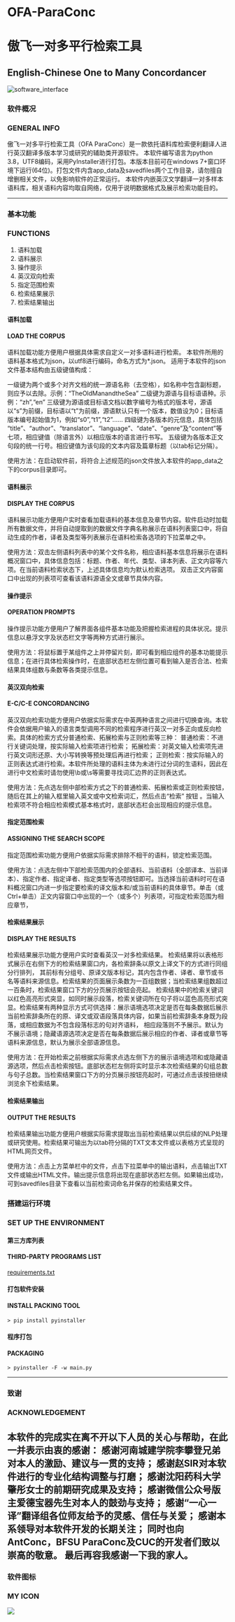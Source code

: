 # OFA-ParaConc

# 傲飞一对多平行检索工具
## English-Chinese One to Many Concordancer
![software_interface](https://github.com/tonyprc/OFA-ParaConc/blob/main/img_storage/software_cover.jpg)

### 软件概况
### GENERAL INFO

傲飞一对多平行检索工具（OFA ParaConc）是一款依托语料库检索便利翻译人进行英汉翻译多版本学习或研究的辅助类开源软件。
本软件编写语言为python 3.8，UTF8编码，采用PyInstaller进行打包。本版本目前可在windows 7+窗口环境下运行(64位)。打包文件内含app_data及savedfiles两个工作目录，请勿擅自增删相关文件，以免影响软件的正常运行。
本软件内嵌英汉文学翻译一对多样本语料库，相关语料内容均取自网络，仅用于说明数据格式及展示检索功能目的。

---

### 基本功能
### FUNCTIONS

1. 语料加载
2. 语料展示
3. 操作提示
4. 英汉双向检索
5. 指定范围检索
6. 检索结果展示
7. 检索结果输出

#### 语料加载
#### LOAD THE CORPUS

语料加载功能方便用户根据具体需求自定义一对多语料进行检索。
本软件所用的语料基本格式为json，以utf8进行编码，命名方式为*.json。
适用于本软件的json文件基本结构由五级键值构成：

一级键为两个或多个对齐文档的统一源语名称（去空格），如名称中包含副标题，则应予以去除。示例：“TheOldManandtheSea”
二级键为源语与目标语语种。示例：“zh”,“en”
三级键为源语或目标语文档以数字编号为格式的版本号，源语以“s”为前缀，目标语以“t”为前缀，源语默认只有一个版本，数值设为0；目标语版本编号起始值为1，例如“s0”,“t1”,“t2”…… 
四级键为各版本的元信息，具体包括 “title”、“author”、“translator”、“language”、“date”、“genre”及“content”等七项，相应键值（除语言外）以相应版本的语言进行书写。
五级键为各版本正文句段的统一行号。相应键值为该句段的文本内容及篇章标题（以tab标记分隔）。

使用方法：在启动软件前，将符合上述规范的json文件放入本软件的app_data之下的corpus目录即可。

#### 语料展示
#### DISPLAY THE CORPUS

语料展示功能方便用户实时查看加载语料的基本信息及章节内容。软件启动时加载所有数据文件，并将自动提取到的数据文件字典名称展示在语料列表窗口中，将自动生成的作者，译者及类型等列表展示在语料检索各选项的下拉菜单之中。

使用方法：双击左侧语料列表中的某个文件名称，相应语料基本信息将展示在语料概况窗口中，具体信息包括：标题、作者、年代、类型、译本列表、正文内容等六项。在当前语料检索状态下，上述具体信息均为默认检索选项。
双击正文内容窗口中出现的列表项可查看该语料源语全文或章节具体内容。

#### 操作提示
#### OPERATION PROMPTS

操作提示功能方便用户了解界面各组件基本功能及把握检索进程的具体状况。提示信息以悬浮文字及状态栏文字等两种方式进行展示。

使用方法：将鼠标置于某组件之上并停留片刻，即可看到相应组件的基本功能提示信息；在进行具体检索操作时，在底部状态栏左侧位置可看到输入是否合法、检索结果具体组数与条数等各类提示信息。

#### 英汉双向检索
#### E-C/C-E CONCORDANCING

英汉双向检索功能方便用户依据实际需求在中英两种语言之间进行切换查询。本软件会依据用户输入的语言类型调用不同的检索程序进行英汉一对多正向或反向检索。具体的检索方式分普通检索、拓展检索与正则检索等三种：
普通检索：不进行关键词处理，按实际输入检索项进行检索；
拓展检索：对英文输入检索项先进行英文词形还原、大小写转换等预处理后再进行检索；
正则检索：按实际输入的正则表达式进行检索。本软件所处理的语料主体为未进行过分词的生语料，因此在进行中文检索时请勿使用\b或\s等需要寻找词汇边界的正则表达式。

使用方法：先点选左侧中部检索方式之下的普通检索、拓展检索或正则检索按钮，随后在其上的输入框里输入英文或中文检索词汇，然后点击“检索” 按钮 。当输入检索项不符合相应检索模式基本格式时，底部状态栏会出现相应的提示信息。

#### 指定范围检索
#### ASSIGNING THE SEARCH SCOPE

指定范围检索功能方便用户依据实际需求排除不相干的语料，锁定检索范围。

使用方法：点选左侧中下部检索范围内的全部语料、当前语料（全部译本、当前译本）、指定作者、指定译者、指定类型等选项按钮即可。当选择当前语料时可在语料概况窗口内进一步指定要检索的译文版本和/或当前语料的具体章节。单击（或Ctrl+单击）正文内容窗口中出现的一个（或多个）列表项，可指定检索范围为相应章节，

#### 检索结果展示
#### DISPLAY THE RESULTS

检索结果展示功能方便用户实时查看英汉一对多检索结果。
检索结果将以表格形式展示在右侧下方的检索结果窗口内，各检索辞条以原文上译文下的方式进行同组分行排列，
其前标有分组号、原译文版本标记，其内包含作者、译者、章节或书名等语料来源信息。检索结果的页面展示条数为一百组数据；当检索结果组数超过一百条时，检索结果窗口下方的分页展示按钮会亮起。
检索结果中的检索关键词以红色高亮形式突显，如同时展示段落，检索关键词所在句子将以蓝色高亮形式突显。检索结果有两种显示方式可供选择：展示语境选项决定是否在每条数据后展示当前检索辞条所在的原、译文或双语段落具体内容，如果当前检索辞条本身既为段落，或相应数据为不包含段落标志的句对齐语料，
相应段落则不予展示。默认为不展示语境；隐藏语源选项决定是否在每条数据后展示相应的作者、译者或章节等语料来源信息，默认为展示全部语源信息。

使用方法：在开始检索之前根据实际需求点选左侧下方的展示语境选项和或隐藏语源选项，然后点击检索按钮。底部状态栏左侧将实时显示本次检索结果的句组总数与句子总数。当检索结果窗口下方的分页展示按钮亮起时，可通过点击该按扭继续浏览余下检索结果。

#### 检索结果输出
#### OUTPUT THE RESULTS

检索结果输出功能方便用户根据实际需求提取出当前检索结果以供后续的NLP处理或研究使用。检索结果可输出为以tab符分隔的TXT文本文件或以表格方式呈现的HTML网页文件。

使用方法：点击上方菜单栏中的文件，点击下拉菜单中的输出语料，点击输出TXT文件或输出HTML文件。输出提示信息将出现在底部状态栏左侧。如果输出成功，可到savedfiles目录下查看以当前检索词命名并保存的检索结果文件。

### 搭建运行环境
### SET UP THE ENVIRONMENT

#### 第三方库列表
#### THIRD-PARTY PROGRAMS LIST
[requirements.txt](requirements.txt) 

#### 打包软件安装
#### INSTALL PACKING TOOL

`> pip install pyinstaller`

#### 程序打包
#### PACKAGING

`> pyinstaller -F -w main.py`

---
### 致谢
### ACKNOWLEDGEMENT

本软件的完成实在离不开以下人员的关心与帮助，在此一并表示由衷的感谢：
感谢河南城建学院李攀登兄弟对本人的激励、建议与一贯的支持；
感谢赵SIR对本软件进行的专业化结构调整与打磨；
感谢沈阳药科大学肇彤女士的前期研究成果及支持；
感谢微信公众号版主爱德宝器先生对本人的鼓劲与支持；
感谢“一心一译”翻译组各位师友给予的灵感、信任与关爱；
感谢本系领导对本软件开发的长期关注；
同时也向AntConc，BFSU ParaConc及CUC的开发者们致以崇高的敬意。
最后再容我感谢一下我的家人。
---
### 软件图标
### MY ICON
![](./app_data/workfiles/myIcon.png)  
